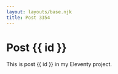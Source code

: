 ```yaml
---
layout: layouts/base.njk
title: Post 3354
---
```


# Post {{ id }}

This is post {{ id }} in my Eleventy project.
